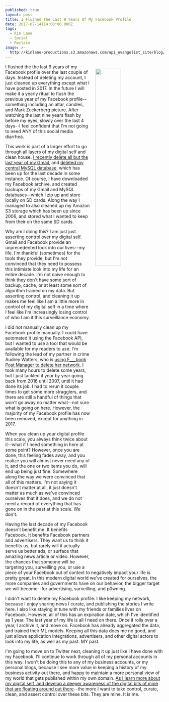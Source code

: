 ```yaml
---
published: true
layout: post
title: I Flushed The Last 9 Years Of My Facebook Profile
date: 2017-07-14T14:00:00.000Z
tags:
  - Kin Lane
  - Social
  - Reclaim
image: >-
  http://kinlane-productions.s3.amazonaws.com/api_evangelist_site/blog/kinlane_physical_digital_self_publish.jpg
---
```

<p><a href="http://apievangelist.com/2017/01/09/the-api-driven-marketplace-that-is-my-digital-self/"><img src="http://kinlane-productions.s3.amazonaws.com/api_evangelist_site/blog/kinlane_physical_digital_self_publish.jpg" align="right" width="40%" style="padding: 15px" /></a></p>I flushed the the last 9 years of my Facebook profile over the last couple of days. Instead of deleting my account, I just cleaned up everything except what I have posted in 2017. In the future I will make it a yearly ritual to flush the previous year of my Facebook profile--something including an altar, candles, and Mark Zuckerberg picture. After watching the last nine years flash by before my eyes, slowly over the last 4 days--I feel confident that I'm not going to need ANY of this social media diarrhea.

This work is part of a larger effort to go through all layers of my digital self and clean house. [I recently delete all but the last year of my Gmail](http://kinlane.com/2017/07/06/i-deleted-all-but-the-last-six-months-of-my-gmail/), and [deleted my central MySQL database](http://kinlane.com/2017/07/10/i-deleted-my-mysql-database/), which has been up for the last decade in some instance. Of course, I have downloaded my Facebook archive, and created backups of my Gmail and MySQL databases--which I zip up and store locally on SD cards. Along the way I managed to also cleaned up my Amazon S3 storage which has been up since 2006, and stored what I wanted to keep from their on the same SD cards.

Why am I doing this? I am just just asserting control over my digital self. Gmail and Facebook provide an unprecedented look into our lives--my life. I'm thankful (sometimes) for the tools they provide, but I'm not convinced that they need to possess this intimiate look into my life for an entire decade. I'm not naive enough to think they don't have some sort of backup, cache, or at least some sort of algorithm trained on my data. But asserting control, and cleaning it up makes me feel like I am a little more in control of my digital self in a time where I feel like I'm increasingly losing control of who I am it this surveillance economy.

I did not manually clean up my Facebook profile manually. I could have automated it using the Facebook API, but I wanted to use a tool that would be available for my readers to use. I'm following the lead of my partner in crime Audrey Watters, who is [using F___book Post Manager to delete her network](http://fragments.audreywatters.com/2017/deleting-the-network). I took many hours to delete some years, but I just tackled it year by year going back from 2016 until 2007, until it had done its job. I had to rerun it couple times to get some more stragglers, and there are still a handful of things that won't go away no matter what--not sure what is going on here. However, the majority of my Facebook profile has now been removed, except for anything in 2017.

When you clean up your digital profile this scale, you always think twice about it--what if I need something in here at some point? However, once you are done, this feeling fades away, and you realize you will almost never need any of it, and the one or two items you do, will end up being just fine. Somewhere along the way we were convinced that all of this matters. I'm not saying it doesn't matter at all, it just doesn't matter as much as we've convinced ourselves that it does, and we do not need a record of everything that has gone on in the past at this scale. We don't.

Having the last decade of my Facebook doesn't benefit me. It benefits Facebook. It benefits Facebook partners and advertisers. They want us to think it benefits us, but rarely will it actually serve us better ads, or surface that amazing news article or video. However, the chances that someone will be targeting you, surveilling you, or use a piece of your Facebook out of context to negatively impact your life is pretty great. In this modern digital world we've created for ourselves, the more companies and governments have on our behavior, the bigger target we will become--for advertising, surveilling, and p0wning.

I didn't want to delete my Facebook profile. I like keeping my network, because I enjoy sharing news I curate, and publishing the stories I write here. I also like staying in tune with my friends or families lives on Facebook. However, all of this has an expiration date, which I've identified as 1 year. The last year of my life is all I need on there. Once it rolls over a year, I archive it, and move on. Facebook has already aggregated the data, and trained their ML models. Keeping all this data does me no good, and just allows application integrations, advertisers, and other digital actors to look into my life, as well as my past. MY past.

I'm going to move on to Twitter next, cleaning it up just like I have done with my Facebook. I'll continue to work through all of my personal accounts in this way. I won't be doing this to any of my business accounts, or my personal blogs, because I see more value in keeping a history of my business activity out there, and happy to maintain a more personal view of my world that gets published within my own domain. [As I learn more about my digital self, and develop a deeper awareness of the digital bits of mine that are floating around out there](http://apievangelist.com/2017/01/09/the-api-driven-marketplace-that-is-my-digital-self/)--the more I want to take control, curate, clean, and assert control over these bits. They are mine. It is me.
